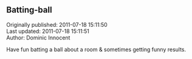 ## Batting-ball  
Originally published: 2011-07-18 15:11:50  
Last updated: 2011-07-18 15:11:51  
Author: Dominic Innocent  
  
Have fun batting a ball about a room & sometimes getting funny results.